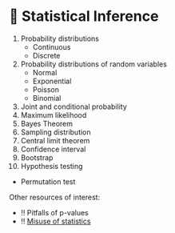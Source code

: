 # 🚧 Statistical Inference
1. Probability distributions
    - Continuous
    - Discrete
2. Probability distributions of random variables
    - Normal
    - Exponential
    - Poisson
    - Binomial
3. Joint and conditional probability
4. Maximum likelihood
5. Bayes Theorem
6. Sampling distribution
7. Central limit theorem
8. Confidence interval
9. Bootstrap
10. Hypothesis testing
  - Permutation test

Other resources of interest:

- :bangbang: Pitfalls of p-values
- :bangbang: [Misuse of statistics](https://en.wikipedia.org/wiki/Misuse_of_statistics)
